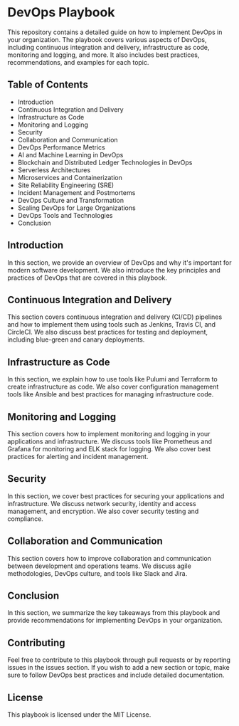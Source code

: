# DevOps Playbook
This repository contains a detailed guide on how to implement DevOps in your organization. The playbook covers various aspects of DevOps, including continuous integration and delivery, infrastructure as code, monitoring and logging, and more. It also includes best practices, recommendations, and examples for each topic.

## Table of Contents
- Introduction
- Continuous Integration and Delivery
- Infrastructure as Code
- Monitoring and Logging
- Security
- Collaboration and Communication
- DevOps Performance Metrics
- AI and Machine Learning in DevOps
- Blockchain and Distributed Ledger Technologies in DevOps
- Serverless Architectures
- Microservices and Containerization
- Site Reliability Engineering (SRE)
- Incident Management and Postmortems
- DevOps Culture and Transformation
- Scaling DevOps for Large Organizations
- DevOps Tools and Technologies
- Conclusion

## Introduction
In this section, we provide an overview of DevOps and why it's important for modern software development. We also introduce the key principles and practices of DevOps that are covered in this playbook.

## Continuous Integration and Delivery
This section covers continuous integration and delivery (CI/CD) pipelines and how to implement them using tools such as Jenkins, Travis CI, and CircleCI. We also discuss best practices for testing and deployment, including blue-green and canary deployments.

## Infrastructure as Code
In this section, we explain how to use tools like Pulumi and Terraform to create infrastructure as code. We also cover configuration management tools like Ansible and best practices for managing infrastructure code.

## Monitoring and Logging
This section covers how to implement monitoring and logging in your applications and infrastructure. We discuss tools like Prometheus and Grafana for monitoring and ELK stack for logging. We also cover best practices for alerting and incident management.

## Security
In this section, we cover best practices for securing your applications and infrastructure. We discuss network security, identity and access management, and encryption. We also cover security testing and compliance.

## Collaboration and Communication
This section covers how to improve collaboration and communication between development and operations teams. We discuss agile methodologies, DevOps culture, and tools like Slack and Jira.

## Conclusion
In this section, we summarize the key takeaways from this playbook and provide recommendations for implementing DevOps in your organization.

## Contributing
Feel free to contribute to this playbook through pull requests or by reporting issues in the issues section. If you wish to add a new section or topic, make sure to follow DevOps best practices and include detailed documentation.

## License
This playbook is licensed under the MIT License.
